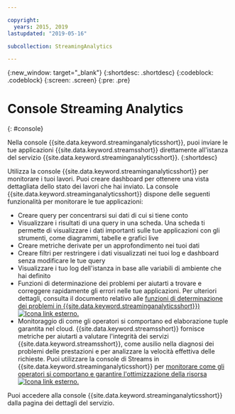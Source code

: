 ```yaml
---

copyright:
  years: 2015, 2019
lastupdated: "2019-05-16"

subcollection: StreamingAnalytics

---
```


<!-- Attribute definitions -->
{:new_window: target="_blank"}
{:shortdesc: .shortdesc}
{:codeblock: .codeblock}
{:screen: .screen}
{:pre: .pre}

# Console Streaming Analytics
{: #console}

Nella console {{site.data.keyword.streaminganalyticsshort}}, puoi inviare le tue applicazioni {{site.data.keyword.streamsshort}} direttamente all'istanza del servizio {{site.data.keyword.streaminganalyticsshort}}.
{:shortdesc}

Utilizza la console {{site.data.keyword.streaminganalyticsshort}} per monitorare
i tuoi lavori. Puoi creare dashboard per ottenere una vista dettagliata dello stato dei lavori
che hai inviato. La console {{site.data.keyword.streaminganalyticsshort}}
dispone delle seguenti funzionalità per monitorare le tue applicazioni:

* Creare query per concentrarsi sui dati di cui si tiene conto
* Visualizzare i risultati di una query in una scheda. Una scheda ti permette di visualizzare i dati importanti sulle tue applicazioni
con gli strumenti, come diagrammi, tabelle e grafici live
* Creare metriche derivate per un approfondimento nei tuoi dati
* Creare filtri per restringere i dati visualizzati nei tuoi log e dashboard senza
modificare le tue query
* Visualizzare i tuo log dell'istanza in base alle variabili di ambiente che hai definito
* Funzioni di determinazione dei problemi per aiutarti a trovare e correggere rapidamente gli errori nelle tue applicazioni. Per ulteriori dettagli, consulta il documento relativo alle [funzioni di determinazione dei problemi in {{site.data.keyword.streaminganalyticsshort}}) ![Icona link esterno](../../icons/launch-glyph.svg "Icona link esterno").](https://wp.me/p4IICn-4cx)
* Monitoraggio di come gli operatori si comportano ed elaborazione tuple garantita nel cloud. {{site.data.keyword.streamsshort}} fornisce metriche per aiutarti a valutare l'integrità dei servizi {{site.data.keyword.streamsshort}}, come ausilio nella diagnosi dei problemi delle prestazioni e per analizzare la velocità effettiva delle richieste. Puoi utilizzare la console di Streams in {{site.data.keyword.streaminganalyticsshort}} per [monitorare come gli operatori si comportano e garantire l'ottimizzazione della risorsa ![Icona link esterno](../../icons/launch-glyph.svg "Icona link esterno").](https://wp.me/p4IICn-4bH)


Puoi accedere alla console {{site.data.keyword.streaminganalyticsshort}} dalla pagina dei dettagli del servizio.

<!--The {{site.data.keyword.streaminganalyticsshort}} console is translated into the following languages: Brazilian Portuguese, French, German, Italian, Japanese, Korean, Simplified Chinese, Spanish, Traditional Chinese. Change the language setting in your browser to view the console in your preferred language. -->
